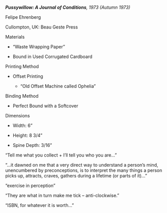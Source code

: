 ***Pussywillow: A Journal of Conditions**, 1973 (Autumn 1973)*

Felipe Ehrenberg

Cullompton, UK: Beau Geste Press

Materials

-   “Waste Wrapping Paper”

-   Bound in Used Corrugated Cardboard

Printing Method

-   Offset Printing

    -   “Old Offset Machine called Ophelia”

Binding Method

-   Perfect Bound with a Softcover

Dimensions

-   Width: 6”

-   Height: 8 3/4”

-   Spine Depth: 3/16”

“Tell me what you collect + I’ll tell you who you are…”

“…it dawned on me that a very direct way to understand a person’s mind, unencumbered by preconceptions, is to interpret the many things a person picks up, attracts, craves, gathers during a lifetime (or parts of it)…”

“exercise in perception”

“They are what in turn make me tick – anti-clockwise.”

“ISBN, for whatever it is worth…”
